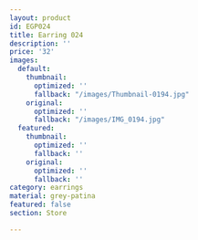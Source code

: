 ```yaml
---
layout: product
id: EGP024
title: Earring 024
description: ''
price: '32'
images:
  default:
    thumbnail:
      optimized: ''
      fallback: "/images/Thumbnail-0194.jpg"
    original:
      optimized: ''
      fallback: "/images/IMG_0194.jpg"
  featured:
    thumbnail:
      optimized: ''
      fallback: ''
    original:
      optimized: ''
      fallback: ''
category: earrings
material: grey-patina
featured: false
section: Store

---
```

